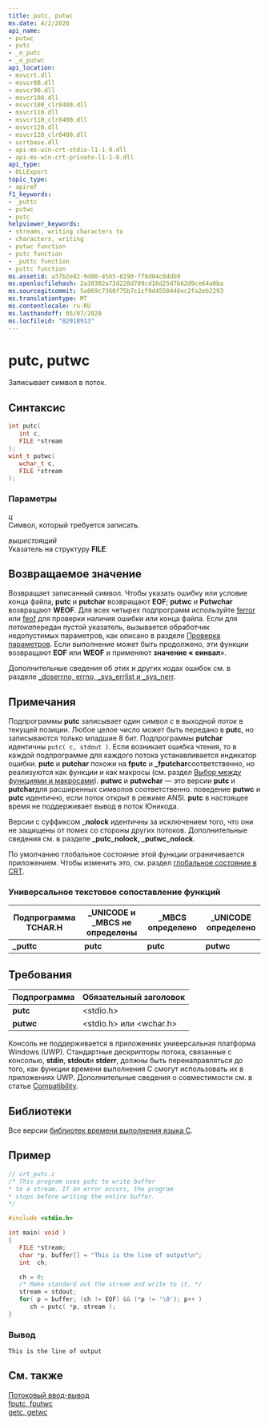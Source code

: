 ```yaml
---
title: putc, putwc
ms.date: 4/2/2020
api_name:
- putwc
- putc
- _o_putc
- _o_putwc
api_location:
- msvcrt.dll
- msvcr80.dll
- msvcr90.dll
- msvcr100.dll
- msvcr100_clr0400.dll
- msvcr110.dll
- msvcr110_clr0400.dll
- msvcr120.dll
- msvcr120_clr0400.dll
- ucrtbase.dll
- api-ms-win-crt-stdio-l1-1-0.dll
- api-ms-win-crt-private-l1-1-0.dll
api_type:
- DLLExport
topic_type:
- apiref
f1_keywords:
- _puttc
- putwc
- putc
helpviewer_keywords:
- streams, writing characters to
- characters, writing
- putwc function
- putc function
- _puttc function
- puttc function
ms.assetid: a37b2e82-9d88-4565-8190-ff8d04c0ddb9
ms.openlocfilehash: 2a30302a72d228d709cd16d25d7b62d9ce64a8ba
ms.sourcegitcommit: 5a069c7360f75b7c1cf9d4550446ec2fa2eb2293
ms.translationtype: MT
ms.contentlocale: ru-RU
ms.lasthandoff: 05/07/2020
ms.locfileid: "82918913"
---
```

# <a name="putc-putwc"></a>putc, putwc

Записывает символ в поток.

## <a name="syntax"></a>Синтаксис

```C
int putc(
   int c,
   FILE *stream
);
wint_t putwc(
   wchar_t c,
   FILE *stream
);
```

### <a name="parameters"></a>Параметры

*ц*<br/>
Символ, который требуется записать.

*вышестоящий*<br/>
Указатель на структуру **FILE**.

## <a name="return-value"></a>Возвращаемое значение

Возвращает записанный символ. Чтобы указать ошибку или условие конца файла, **putc** и **putchar** возвращают **EOF**; **putwc** и **Putwchar** возвращают **WEOF**. Для всех четырех подпрограмм используйте [ferror](ferror.md) или [feof](feof.md) для проверки наличия ошибки или конца файла. Если для *потока*передан пустой указатель, вызывается обработчик недопустимых параметров, как описано в разделе [Проверка параметров](../../c-runtime-library/parameter-validation.md). Если выполнение может быть продолжено, эти функции возвращают **EOF** или **WEOF** и применяют **значение «** **еинвал**».

Дополнительные сведения об этих и других кодах ошибок см. в разделе [_doserrno, errno, _sys_errlist и _sys_nerr](../../c-runtime-library/errno-doserrno-sys-errlist-and-sys-nerr.md).

## <a name="remarks"></a>Примечания

Подпрограммы **putc** записывает один символ *c* в выходной *поток* в текущей позиции. Любое целое число может быть передано в **putc**, но записываются только младшие 8 бит. Подпрограммы **putchar** идентичны `putc( c, stdout )`. Если возникает ошибка чтения, то в каждой подпрограмме для каждого потока устанавливается индикатор ошибки. **putc** и **putchar** похожи на **fputc** и **_fputchar**соответственно, но реализуются как функции и как макросы (см. раздел [Выбор между функциями и макросами](../../c-runtime-library/recommendations-for-choosing-between-functions-and-macros.md)). **putwc** и **putwchar** — это версии **putc** и **putchar**для расширенных символов соответственно. поведение **putwc** и **putc** идентично, если поток открыт в режиме ANSI. **putc** в настоящее время не поддерживает вывод в поток Юникода.

Версии с суффиксом **_nolock** идентичны за исключением того, что они не защищены от помех со стороны других потоков. Дополнительные сведения см. в разделе **_putc_nolock, _putwc_nolock**.

По умолчанию глобальное состояние этой функции ограничивается приложением. Чтобы изменить это, см. раздел [глобальное состояние в CRT](../global-state.md).

### <a name="generic-text-routine-mappings"></a>Универсальное текстовое сопоставление функций

|Подпрограмма TCHAR.H|_UNICODE и _MBCS не определены|_MBCS определено|_UNICODE определено|
|---------------------|------------------------------------|--------------------|-----------------------|
|**_puttc**|**putc**|**putc**|**putwc**|

## <a name="requirements"></a>Требования

|Подпрограмма|Обязательный заголовок|
|-------------|---------------------|
|**putc**|\<stdio.h>|
|**putwc**|\<stdio.h> или \<wchar.h>|

Консоль не поддерживается в приложениях универсальная платформа Windows (UWP). Стандартные дескрипторы потока, связанные с консолью, **stdin**, **stdout**и **stderr**, должны быть перенаправляться до того, как функции времени выполнения C смогут использовать их в приложениях UWP. Дополнительные сведения о совместимости см. в статье [Compatibility](../../c-runtime-library/compatibility.md).

## <a name="libraries"></a>Библиотеки

Все версии [библиотек времени выполнения языка C](../../c-runtime-library/crt-library-features.md).

## <a name="example"></a>Пример

```C
// crt_putc.c
/* This program uses putc to write buffer
* to a stream. If an error occurs, the program
* stops before writing the entire buffer.
*/

#include <stdio.h>

int main( void )
{
   FILE *stream;
   char *p, buffer[] = "This is the line of output\n";
   int  ch;

   ch = 0;
   /* Make standard out the stream and write to it. */
   stream = stdout;
   for( p = buffer; (ch != EOF) && (*p != '\0'); p++ )
      ch = putc( *p, stream );
}
```

### <a name="output"></a>Вывод

```Output
This is the line of output
```

## <a name="see-also"></a>См. также

[Потоковый ввод-вывод](../../c-runtime-library/stream-i-o.md)<br/>
[fputc, fputwc](fputc-fputwc.md)<br/>
[getc, getwc](getc-getwc.md)<br/>
